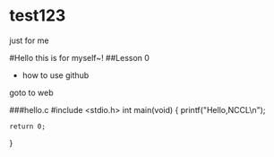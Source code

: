 test123
=======

just for me

#Hello this is for myself~!
##Lesson 0
* how to use github 

goto to web

###hello.c
  #include <stdio.h>
  int main(void)
  {
    printf("Hello,NCCL\n");
    
    return 0;
  }
    



